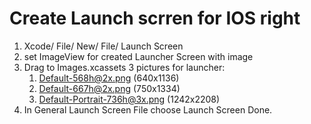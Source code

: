 # Create Launch scrren for IOS right
1. Xcode/ File/ New/ File/ Launch Screen
2. set ImageView for created Launcher Screen with image
3. Drag to Images.xcassets 3 pictures for launcher:
    1. Default-568h@2x.png (640x1136)
    2. Default-667h@2x.png (750x1334)
    3. Default-Portrait-736h@3x.png (1242x2208)
4. In General Launch Screen File choose Launch Screen
Done.
